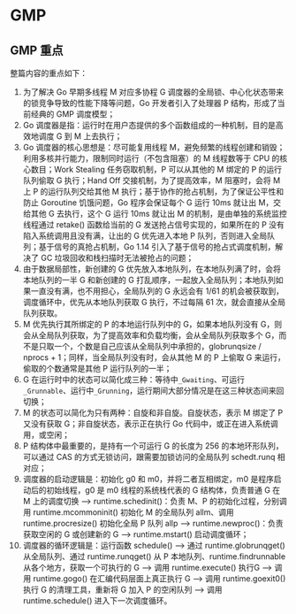 # GMP

## GMP 重点

整篇内容的重点如下：

1. 为了解决 Go 早期多线程 M 对应多协程 G 调度器的全局锁、中心化状态带来的锁竞争导致的性能下降等问题，Go 开发者引入了处理器 P 结构，形成了当前经典的 GMP 调度模型；
2. Go 调度器是指：运行时在用户态提供的多个函数组成的一种机制，目的是高效地调度 G 到 M 上去执行；
3. Go 调度器的核心思想是：尽可能复用线程 M，避免频繁的线程创建和销毁；利用多核并行能力，限制同时运行（不包含阻塞）的 M 线程数等于 CPU 的核心数目；Work Stealing 任务窃取机制，P 可以从其他的 M 绑定的 P 的运行队列偷取 G 执行；Hand Off 交接机制，为了提高效率，M 阻塞时，会将 M 上 P 的运行队列交给其他 M 执行；基于协作的抢占机制，为了保证公平性和防止 Goroutine 饥饿问题，Go 程序会保证每个 G 运行 10ms 就让出 M，交给其他 G 去执行，这个 G 运行 10ms 就让出 M 的机制，是由单独的系统监控线程通过 retake() 函数给当前的 G 发送抢占信号实现的，如果所在的 P 没有陷入系统调用且没有满，让出的 G 优先进入本地 P 队列，否则进入全局队列；基于信号的真抢占机制，Go 1.14 引入了基于信号的抢占式调度机制，解决了 GC 垃圾回收和栈扫描时无法被抢占的问题；
4. 由于数据局部性，新创建的 G 优先放入本地队列，在本地队列满了时，会将本地队列的一半 G 和新创建的 G 打乱顺序，一起放入全局队列；本地队列如果一直没有满，也不用担心，全局队列的 G 永远会有 1/61 的机会被获取到，调度循环中，优先从本地队列获取 G 执行，不过每隔 61 次，就会直接从全局队列获取。
5. M 优先执行其所绑定的 P 的本地运行队列中的 G，如果本地队列没有 G，则会从全局队列获取，为了提高效率和负载均衡，会从全局队列获取多个 G，而不是只取一个，个数是自己应该从全局队列中承担的，globrunqsize / nprocs + 1；同样，当全局队列没有时，会从其他 M 的 P 上偷取 G 来运行，偷取的个数通常是其他 P 运行队列的一半；
6. G 在运行时中的状态可以简化成三种：等待中`_Gwaiting`、可运行`_Grunnable`、运行中`_Grunning`，运行期间大部分情况是在这三种状态间来回切换；
7. M 的状态可以简化为只有两种：自旋和非自旋。自旋状态，表示 M 绑定了 P 又没有获取 G；非自旋状态，表示正在执行 Go 代码中，或正在进入系统调用，或空闲；
8. P 结构体中最重要的，是持有一个可运行 G 的长度为 256 的本地环形队列，可以通过 CAS 的方式无锁访问，跟需要加锁访问的全局队列 schedt.runq 相对应；
9. 调度器的启动逻辑是：初始化 g0 和 m0，并将二者互相绑定，m0 是程序启动后的初始线程，g0 是 m0 线程的系统栈代表的 G 结构体，负责普通 G 在 M 上的调度切换 --> runtime.schedinit()：负责 M、P 的初始化过程，分别调用 runtime.mcommoninit() 初始化 M 的全局队列 allm、调用 runtime.procresize() 初始化全局 P 队列 allp --> runtime.newproc()：负责获取空闲的 G 或创建新的 G --> runtime.mstart() 启动调度循环；
10. 调度器的循环逻辑是：运行函数 schedule() --> 通过 runtime.globrunqget() 从全局队列、通过 runtime.runqget() 从 P 本地队列、runtime.findrunnable 从各个地方，获取一个可执行的 G --> 调用 runtime.execute() 执行G --> 调用 runtime.gogo() 在汇编代码层面上真正执行 G --> 调用 runtime.goexit0() 执行 G 的清理工具，重新将 G 加入 P 的空闲队列 --> 调用 runtime.schedule() 进入下一次调度循环。